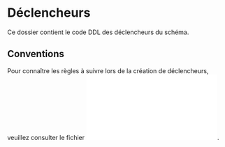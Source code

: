 # Déclencheurs
Ce dossier contient le code DDL des déclencheurs du schéma.

## Conventions
Pour connaître les règles à suivre lors de la création de déclencheurs, veuillez consulter le fichier ![instructions_creation_objets.md](../../../doc/instructions_creation_objets.md).